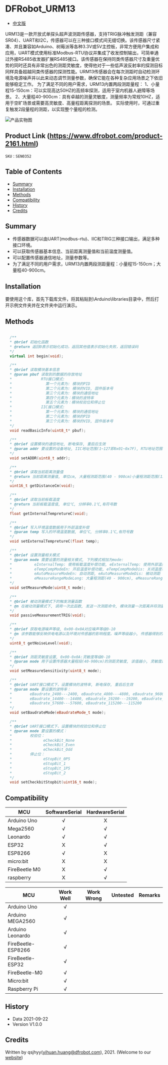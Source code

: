 # DFRobot_URM13
* [中文版](./README_CN.md)

URM13是一款开放式单探头超声波测距传感器，支持TRIG脉冲触发测距（兼容SR04）、UART和I2C，传感器可以在三种接口模式间无缝切换。该传感器尺寸紧凑、并且兼容如Arduino、树莓派等各种3.3V或5V主控板，非常方便用户集成和应用，UART模式使用标准Modbus-RTU协议并集成了收发控制输出，可简单通过外接RS485收发器扩展RS485接口。该传感器在保持同类传感器尺寸及重量优势的同时还具有非常出色的测距灵敏度，使得他对于一些低声波反射率的探测目标同样具备超越同类传感器的探测性能。URM13传感器会在每次测距时自动检测环境及电源噪声并以此来动态调节测量参数，确保它能在各种复杂应用场景之下依旧能够稳定工作。
为了满足不同的用户需求，URM13内置两段测距量程：
1、小量程15-150cm：可以实现高达50HZ的高频率探测，适用于室内机器人避障等场景。
2、大量程40-900cm：具有卓越的测量灵敏度，测量频率为常规10HZ，适用于空旷场景或需要高灵敏度、高量程距离探测的场景。
实际使用时，可通过重复触发2段量程的测距，以实现整个量程的检测。

![产品实物图](./resources/images/URM13.jpg)


## Product Link (https://www.dfrobot.com/product-2161.html)
    SKU：SEN0352


## Table of Contents

* [Summary](#summary)
* [Installation](#installation)
* [Methods](#methods)
* [Compatibility](#compatibility)
* [History](#history)
* [Credits](#credits)


## Summary

* 传感器数据可以由UART(modbus-rtu)、IIC和TRIG三种接口输出，满足多种接口环境。<br>
* 可以获取传感器基本信息、当前距离测量值和当前温度测量值。<br>
* 可以配置传感器通信地址，测量参数等。<br>
* 为了满足不同的用户需求，URM13内置两段测距量程：小量程15-150cm；大量程40-900cm。<br>


## Installation

要使用这个库，首先下载库文件，将其粘贴到\Arduino\libraries目录中，然后打开示例文件夹并在文件夹中运行演示。


## Methods

```C++

  /**
  * @brief 初始化函数
  * @return 返回0表示初始化成功，返回其他值表示初始化失败，返回错误码
  */
  virtual int begin(void);

  /**
  * @brief 读取模块基本信息
  * @param pbuf 读取到的数据的存放地址
  *             RTU接口模式:
  *               第一个元素为: 模块的PID
  *               第二个元素为: 模块的VID, 固件版本号
  *               第三个元素为: 模块的通信地址
  *               第四个元素为：模块的波特率
  *               第五个元素为：模块校验位和停止位
  *             IIC接口模式:
  *               第一个元素为: 模块的通信地址
  *               第二个元素为: 模块的PID
  *               第三个元素为: 模块的VID, 固件版本号
  */
  void readBasicInfo(uint8_t* pbuf);

  /**
  * @brief 设置模块的通信地址, 断电保存, 重启后生效
  * @param addr 要设置的设备地址, IIC地址范围(1~127即0x01~0x7F), RTU地址范围(1~247即0x0001-0x00F7)
  */
  void setADDR(uint8_t addr);

  /**
  * @brief 读取当前距离测量值
  * @return 当前距离测量值, 单位cm, 大量程测距范围(40 - 900cm)小量程测距范围(15-150cm)
  */
  uint16_t getDistanceCm(void);

  /**
  * @brief 读取当前板载温度
  * @return 当前板载温度值, 单位℃, 分辨率0.1℃,有符号数
  */
  float getInternalTempretureC(void);

  /**
  * @brief 写入环境温度数据用于外部温度补偿
  * @param temp 写入的环境温度数据, 单位℃, 分辨率0.1℃,有符号数
  */
  void setExternalTempretureC(float temp);

  /**
  * @brief 设置测量相关模式
  * @param mode 需要设置的测量相关模式, 下列模式相加为mode:
  *          eInternalTemp: 使用板载温度补偿功能, eExternalTemp: 使用外部温度补偿功能(需用户写入外部温度)
  *          eTempCompModeEn: 开启温度补偿功能, eTempCompModeDis: 关闭温度补偿功能
  *          eAutoMeasureModeEn: 自动测距, eAutoMeasureModeDis: 被动测距
  *          eMeasureRangeModeLong: 大量程测距(40 - 900cm), eMeasureRangeModeShort: 小量程测距(15-150cm)
  */
  void setMeasureMode(uint8_t mode);

  /**
  * @brief 被动测量模式下的触发测量函数
  * @n 在被动测量模式下, 调用一次此函数, 发送一次测距命令, 模块测量一次距离并将测量的距离值存入距离寄存器
  */
  void passiveMeasurementTRIG(void);

  /**
  * @brief 获取电源噪声等级, 0x00-0x0A对应噪声等级0-10
  * @n 该参数能够反映供电电源以及环境对传感器的影响程度。噪声等级越小, 传感器得到的距离值将更精准。
  */
  uint8_t getNoiseLevel(void);

  /**
  * @brief 测距灵敏度设置, 0x00-0x0A:灵敏度等级0-10
  * @param mode 用于设置传感器大量程段(40-900cm)的测距灵敏度, 该值越小, 灵敏度越高, 断电保存, 立即生效
  */
  void setMeasureSensitivity(uint8_t mode);

  /**
  * @brief UART接口模式下，设置模块的波特率, 断电保存, 重启后生效
  * @param mode 要设置的波特率：
  *        eBaudrate_2400---2400, eBaudrate_4800---4800, eBaudrate_9600---9600, 
  *        eBaudrate_14400---14400, eBaudrate_19200---19200, eBaudrate_38400---38400, 
  *        eBaudrate_57600---57600, eBaudrate_115200---115200
  */
  void setBaudrateMode(eBaudrateMode_t mode);

  /**
  * @brief UART接口模式下，设置模块的校验位和停止位
  * @param mode 要设置的模式：
  *        校验位：
  *              eCheckBit_None
  *              eCheckBit_Even
  *              eCheckBit_Odd
  *        停止位：
  *              eStopBit_0P5
  *              eStopBit_1
  *              eStopBit_1P5
  *              eStopBit_2
  */
  void setCheckbitStopbit(uint16_t mode);

```


## Compatibility

MCU                | SoftwareSerial | HardwareSerial |
------------------ | :------------: | :------------: |
Arduino Uno        |       √        |       X        |
Mega2560           |       √        |       √        |
Leonardo           |       √        |       √        |
ESP32              |       X        |       √        |
ESP8266            |       √        |       X        |
micro:bit          |       X        |       X        |
FireBeetle M0      |       X        |       √        |
raspberry          |       X        |       √        |

MCU                | Work Well    | Work Wrong   | Untested    | Remarks
------------------ | :----------: | :----------: | :---------: | :---:
Arduino Uno        |      √       |              |             |
Arduino MEGA2560   |      √       |              |             |
Arduino Leonardo   |      √       |              |             |
FireBeetle-ESP8266 |      √       |              |             |
FireBeetle-ESP32   |      √       |              |             |
FireBeetle-M0      |      √       |              |             |
Micro:bit          |      √       |              |             |
Raspberry Pi       |      √       |              |             |


## History

- Data 2021-09-22
- Version V1.0.0


## Credits

Written by qsjhyy(yihuan.huang@dfrobot.com), 2021. (Welcome to our [website](https://www.dfrobot.com/))

